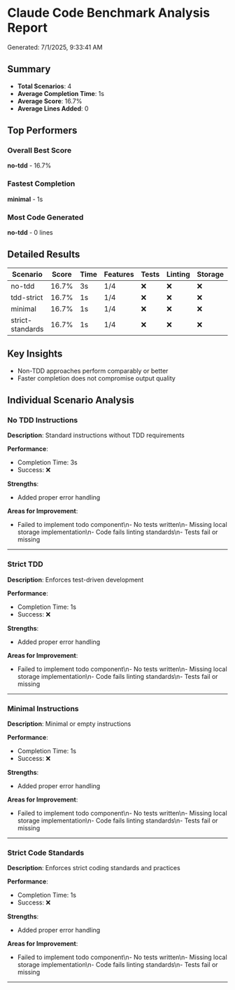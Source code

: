 # Claude Code Benchmark Analysis Report

Generated: 7/1/2025, 9:33:41 AM

## Summary

- **Total Scenarios**: 4
- **Average Completion Time**: 1s
- **Average Score**: 16.7%
- **Average Lines Added**: 0

## Top Performers

### Overall Best Score
**no-tdd** - 16.7%

### Fastest Completion
**minimal** - 1s

### Most Code Generated
**no-tdd** - 0 lines

## Detailed Results

| Scenario | Score | Time | Features | Tests | Linting | Storage | Errors |
|----------|-------|------|----------|-------|---------|---------|--------|
| no-tdd | 16.7% | 3s | 1/4 | ❌ | ❌ | ❌ | ✅ |
| tdd-strict | 16.7% | 1s | 1/4 | ❌ | ❌ | ❌ | ✅ |
| minimal | 16.7% | 1s | 1/4 | ❌ | ❌ | ❌ | ✅ |
| strict-standards | 16.7% | 1s | 1/4 | ❌ | ❌ | ❌ | ✅ |


## Key Insights

- Non-TDD approaches perform comparably or better
- Faster completion does not compromise output quality


## Individual Scenario Analysis

### No TDD Instructions

**Description**: Standard instructions without TDD requirements

**Performance**:
- Completion Time: 3s
- Success: ❌

**Strengths**:
- Added proper error handling

**Areas for Improvement**:
- Failed to implement todo component\n- No tests written\n- Missing local storage implementation\n- Code fails linting standards\n- Tests fail or missing

---

### Strict TDD

**Description**: Enforces test-driven development

**Performance**:
- Completion Time: 1s
- Success: ❌

**Strengths**:
- Added proper error handling

**Areas for Improvement**:
- Failed to implement todo component\n- No tests written\n- Missing local storage implementation\n- Code fails linting standards\n- Tests fail or missing

---

### Minimal Instructions

**Description**: Minimal or empty instructions

**Performance**:
- Completion Time: 1s
- Success: ❌

**Strengths**:
- Added proper error handling

**Areas for Improvement**:
- Failed to implement todo component\n- No tests written\n- Missing local storage implementation\n- Code fails linting standards\n- Tests fail or missing

---

### Strict Code Standards

**Description**: Enforces strict coding standards and practices

**Performance**:
- Completion Time: 1s
- Success: ❌

**Strengths**:
- Added proper error handling

**Areas for Improvement**:
- Failed to implement todo component\n- No tests written\n- Missing local storage implementation\n- Code fails linting standards\n- Tests fail or missing

---


